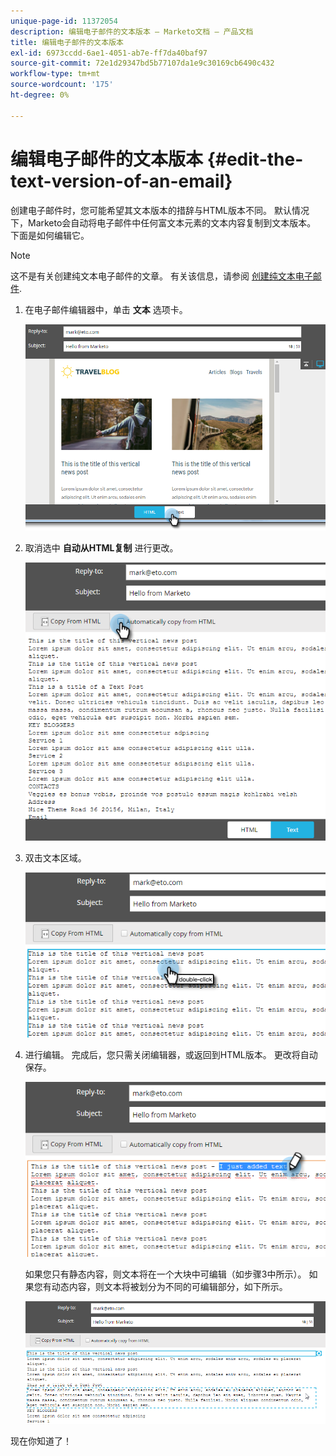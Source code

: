```yaml
---
unique-page-id: 11372054
description: 编辑电子邮件的文本版本 — Marketo文档 — 产品文档
title: 编辑电子邮件的文本版本
exl-id: 6973ccdd-6ae1-4051-ab7e-ff7da40baf97
source-git-commit: 72e1d29347bd5b77107da1e9c30169cb6490c432
workflow-type: tm+mt
source-wordcount: '175'
ht-degree: 0%

---
```


# 编辑电子邮件的文本版本 {#edit-the-text-version-of-an-email}

创建电子邮件时，您可能希望其文本版本的措辞与HTML版本不同。 默认情况下，Marketo会自动将电子邮件中任何富文本元素的文本内容复制到文本版本。 下面是如何编辑它。

>[!NOTE]
>
>这不是有关创建纯文本电子邮件的文章。 有关该信息，请参阅 [创建纯文本电子邮件](/help/marketo/product-docs/email-marketing/general/creating-an-email/create-a-text-only-email.md).

1. 在电子邮件编辑器中，单击 **文本** 选项卡。

   ![](assets/one-5.png)

1. 取消选中 **自动从HTML复制** 进行更改。

   ![](assets/two-5.png)

1. 双击文本区域。

   ![](assets/three-4.png)

1. 进行编辑。 完成后，您只需关闭编辑器，或返回到HTML版本。 更改将自动保存。

   ![](assets/four-4.png)

   如果您只有静态内容，则文本将在一个大块中可编辑（如步骤3中所示）。 如果您有动态内容，则文本将被划分为不同的可编辑部分，如下所示。

   ![](assets/five-3.png)

现在你知道了！
